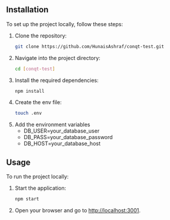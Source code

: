 ## Installation

To set up the project locally, follow these steps:

1. Clone the repository:
   ```bash
   git clone https://github.com/HunaisAshraf/conqt-test.git
   ```
2. Navigate into the project directory:
   ```bash
   cd [conqt-test]
   ```
3. Install the required dependencies:
   ```bash
   npm install
   ```
4. Create the env file:
   ```bash
   touch .env
   ```
5. Add the environment variables
   - DB_USER=your_database_user
   - DB_PASS=your_database_password
   - DB_HOST=your_database_host

## Usage

To run the project locally:

1. Start the application:
   ```bash
   npm start
   ```
2. Open your browser and go to [http://localhost:3001](http://localhost:3001).

